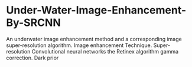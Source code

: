 # Under-Water-Image-Enhancement-By-SRCNN
An underwater image enhancement method and a corresponding image super-resolution algorithm.   Image enhancement Technique.  Super-resolution Convolutional neural networks  the Retinex algorithm gamma correction. Dark prior
